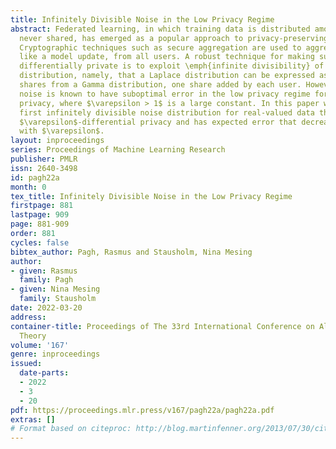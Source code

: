 ```yaml
---
title: Infinitely Divisible Noise in the Low Privacy Regime
abstract: Federated learning, in which training data is distributed among users and
  never shared, has emerged as a popular approach to privacy-preserving machine learning.
  Cryptographic techniques such as secure aggregation are used to aggregate contributions,
  like a model update, from all users. A robust technique for making such aggregates
  differentially private is to exploit \emph{infinite divisibility} of the Laplace
  distribution, namely, that a Laplace distribution can be expressed as a sum of i.i.d. noise
  shares from a Gamma distribution, one share added by each user. However, Laplace
  noise is known to have suboptimal error in the low privacy regime for $\varepsilon$-differential
  privacy, where $\varepsilon > 1$ is a large constant. In this paper we present the
  first infinitely divisible noise distribution for real-valued data that achieves
  $\varepsilon$-differential privacy and has expected error that decreases exponentially
  with $\varepsilon$.
layout: inproceedings
series: Proceedings of Machine Learning Research
publisher: PMLR
issn: 2640-3498
id: pagh22a
month: 0
tex_title: Infinitely Divisible Noise in the Low Privacy Regime
firstpage: 881
lastpage: 909
page: 881-909
order: 881
cycles: false
bibtex_author: Pagh, Rasmus and Stausholm, Nina Mesing
author:
- given: Rasmus
  family: Pagh
- given: Nina Mesing
  family: Stausholm
date: 2022-03-20
address:
container-title: Proceedings of The 33rd International Conference on Algorithmic Learning
  Theory
volume: '167'
genre: inproceedings
issued:
  date-parts:
  - 2022
  - 3
  - 20
pdf: https://proceedings.mlr.press/v167/pagh22a/pagh22a.pdf
extras: []
# Format based on citeproc: http://blog.martinfenner.org/2013/07/30/citeproc-yaml-for-bibliographies/
---
```

